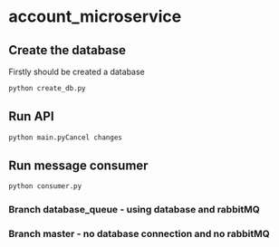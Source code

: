 # account_microservice
## Create the database
Firstly should be created a database
```bash
python create_db.py
```

## Run API
```bash
python main.pyCancel changes
```

## Run message consumer
```bash
python consumer.py
```

### Branch database_queue - using database and rabbitMQ
### Branch master - no database connection and no rabbitMQ
